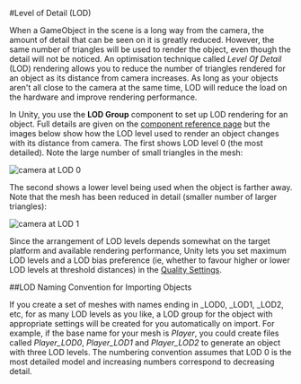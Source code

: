 #Level of Detail (LOD)

When a GameObject in the scene is a long way from the camera, the amount of detail that can be seen on it is greatly reduced. However, the same number of triangles will be used to render the object, even though the detail will not be noticed. An optimisation technique called _Level Of Detail_ (LOD) rendering allows you to reduce the number of triangles rendered for an object as its distance from camera increases. As long as your objects aren't all close to the camera at the same time, LOD will reduce the load on the hardware and improve rendering performance.

In Unity, you use the __LOD Group__ component to set up LOD rendering for an object. Full details are given on the [component reference page](class-LODGroup) but the images below show how the LOD level used to render an object changes with its distance from camera. The first shows LOD level 0 (the most detailed). Note the large number of small triangles in the mesh:

![camera at LOD 0](../uploads/Main/LOD0Image.png)

The second shows a lower level being used when the object is farther away. Note that the mesh has been reduced in detail (smaller number of larger triangles):

![camera at LOD 1](../uploads/Main/LOD1Image.png) 

Since the arrangement of LOD levels depends somewhat on the target platform and available rendering performance, Unity lets you set maximum LOD levels and a LOD bias preference (ie, whether to favour higher or lower LOD levels at threshold distances) in the [Quality Settings](class-QualitySettings).


##LOD Naming Convention for Importing Objects

If you create a set of meshes with names ending in \_LOD0, \_LOD1, \_LOD2, etc, for as many LOD levels as you like, a LOD group for the object with appropriate settings will be created for you automatically on import. For example, if the base name for your mesh is _Player_, you could create files called _Player\_LOD0_, _Player\_LOD1_ and _Player\_LOD2_ to generate an object with three LOD levels. The numbering convention assumes that LOD 0 is the most detailed model and increasing numbers correspond to decreasing detail.
